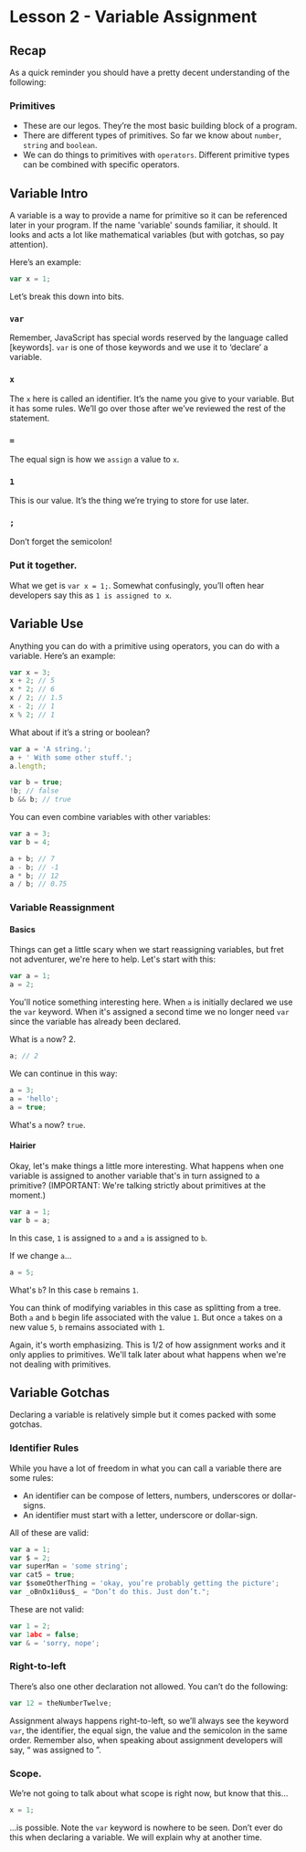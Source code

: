 # Lesson 2 - Variable Assignment

## Recap

As a quick reminder you should have a pretty decent understanding of the following:

### Primitives
* These are our legos. They’re the most basic building block of a program.
* There are different types of primitives. So far we know about `number`, `string` and `boolean`.
* We can do things to primitives with `operators`. Different primitive types can be combined with specific operators.

## Variable Intro

A variable is a way to provide a name for primitive so it can be referenced later in your program. If the name 'variable' sounds familiar, it should. It looks and acts a lot like mathematical variables (but with gotchas, so pay attention).

Here’s an example:

```javascript
var x = 1;
```

Let’s break this down into bits.

### `var`

Remember, JavaScript has special words reserved by the language called [keywords]. `var` is one of those keywords and we use it to ‘declare’ a variable.

### `x`

The `x` here is called an identifier. It’s the name you give to your variable. But it has some rules. We’ll go over those after we’ve reviewed the rest of the statement.

### `=`

The equal sign is how we `assign` a value to `x`.

### `1`

This is our value. It’s the thing we’re trying to store for use later.

### `;`

Don’t forget the semicolon!

### Put it together.

What we get is `var x = 1;`. Somewhat confusingly, you’ll often hear developers say this as `1 is assigned to x`.

## Variable Use

Anything you can do with a primitive using operators, you can do with a variable. Here’s an example:

```javascript
var x = 3;
x + 2; // 5
x * 2; // 6
x / 2; // 1.5
x - 2; // 1
x % 2; // 1
```

What about if it’s a string or boolean?

```javascript
var a = 'A string.';
a + ' With some other stuff.';
a.length;

var b = true;
!b; // false
b && b; // true
```

You can even combine variables with other variables:

```javascript
var a = 3;
var b = 4;

a + b; // 7
a - b; // -1
a * b; // 12
a / b; // 0.75
```

### Variable Reassignment


#### Basics

Things can get a little scary when we start reassigning variables, but fret not adventurer, we're here to help. Let's start with this:

```javascript
var a = 1;
a = 2;
```

You'll notice something interesting here. When `a` is initially declared we use the `var` keyword. When it's assigned a second time we no longer need `var` since the variable has already been declared.

What is `a` now? 2.

```javascript
a; // 2
```

We can continue in this way:

```javascript
a = 3;
a = 'hello';
a = true;
```

What's `a` now? `true`.

#### Hairier

Okay, let's make things a little more interesting. What happens when one variable is assigned to another variable that's in turn assigned to a primitive? (IMPORTANT: We're talking strictly about primitives at the moment.)

```javascript
var a = 1;
var b = a;
```

In this case, `1` is assigned to `a` and `a` is assigned to `b`.

If we change `a`...

```javascript
a = 5;
```

What's `b`? In this case `b` remains `1`.

You can think of modifying variables in this case as splitting from a tree. Both `a` and `b` begin life associated with the value `1`. But once `a` takes on a new value `5`, `b` remains associated with `1`.

Again, it's worth emphasizing. This is 1/2 of how assignment works and it only applies to primitives. We'll talk later about what happens when we're not dealing with primitives.

## Variable Gotchas

Declaring a variable is relatively simple but it comes packed with some gotchas.

### Identifier Rules

While you have a lot of freedom in what you can call a variable there are some rules:

* An identifier can be compose of letters, numbers, underscores or dollar-signs.
* An identifier must start with a letter, underscore or dollar-sign.

All of these are valid:

```javascript
var a = 1;
var $ = 2;
var superMan = 'some string';
var cat5 = true;
var $someOtherThing = 'okay, you’re probably getting the picture';
var _oBnOx1i0us$_ = "Don’t do this. Just don’t.";
```

These are not valid:

```javascript
var 1 = 2;
var 1abc = false;
var & = 'sorry, nope';
```

### Right-to-left

There’s also one other declaration not allowed. You can’t do the following:

```javascript
var 12 = theNumberTwelve;
```

Assignment always happens right-to-left, so we’ll always see the keyword `var`, the identifier, the equal sign, the value and the semicolon in the same order. Remember also, when speaking about assignment developers will say, “<insert value> was assigned to <insert identifier>”.

### Scope.

We’re not going to talk about what scope is right now, but know that this…

```javascript
x = 1;
```

…is possible. Note the `var` keyword is nowhere to be seen. Don’t ever do this when declaring a variable. We will explain why at another time.
